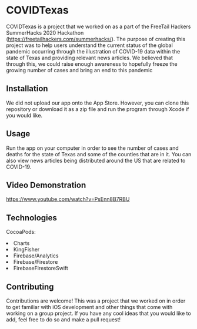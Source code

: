 # COVIDTexas
COVIDTexas is a project that we worked on as a part of the FreeTail Hackers SummerHacks 2020 Hackathon (https://freetailhackers.com/summerhacks/). The purpose of creating this project was to help users understand the current status of the global pandemic occurring through the illustration of COVID-19 data within the state of Texas and providing relevant news articles. We believed that through this, we could raise enough awareness to hopefully freeze the growing number of cases and bring an end to this pandemic

## Installation
We did not upload our app onto the App Store. However, you can clone this repository or download it as a zip file and run the program through Xcode if you would like.

## Usage
Run the app on your computer in order to see the number of cases and deaths for the state of Texas and some of the counties that are in it. You can also view news articles being distributed around the US that are related to COVID-19.

## Video Demonstration
https://www.youtube.com/watch?v=PsEnn8B7RBU

## Technologies
CocoaPods:
<li> Charts </li>
<li> KingFisher </li>
<li> Firebase/Analytics </li>
<li> Firebase/Firestore </li>
<li> FirebaseFirestoreSwift </li>

## Contributing
Contributions are welcome! This was a project that we worked on in order to get familiar with iOS development and other things that come with working on a group project. If you have any cool ideas that you would like to add, feel free to do so and make a pull request!
